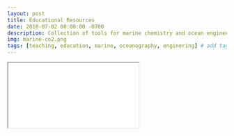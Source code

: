 ```yaml
---
layout: post
title: Educational Resources
date: 2018-07-02 00:00:00 -0700
description: Collection of tools for marine chemistry and ocean engineering teaching
img: marine-co2.png
tags: [teaching, education, marine, oceanography, enginering] # add tag
---
```


<div class="resp-container">
    <iframe class="resp-iframe" src="../interactive-pages/marine-co2-equil.html"></iframe>
</div>
